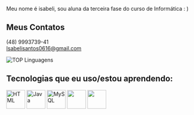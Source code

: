 Meu nome é isabeli, sou aluna da terceira fase do curso de Informática : )
<br>
## Meus Contatos
(48) 9993739-41<br>
Isabelisantos0616@gmail.com

![TOP Linguagens](https://github-readme-stats.vercel.app/api/top-langs/?username=isabelimachado&layout=compact&theme=dracula)

## Tecnologias que eu uso/estou aprendendo:

<img src="https://cdn.jsdelivr.net/gh/devicons/devicon/icons/html5/html5-original-wordmark.svg" alt="HTML" width="50" height="50">
<img src="https://cdn.jsdelivr.net/gh/devicons/devicon/icons/java/java-original-wordmark.svg" alt="Java" width="50" height="50">
<img src="https://cdn.jsdelivr.net/gh/devicons/devicon/icons/mysql/mysql-original-wordmark.svg" alt="MySQL" width="50" height="50">
<img src=![CSS](https://upload.wikimedia.org/wikipedia/commons/6/62/CSS3_logo.svg)alt="MySQL" width="50" height="50">
<img src=![Python](https://upload.wikimedia.org/wikipedia/commons/c/c3/Python-logo-notext.svg)alt="MySQL" width="50" height="50">

